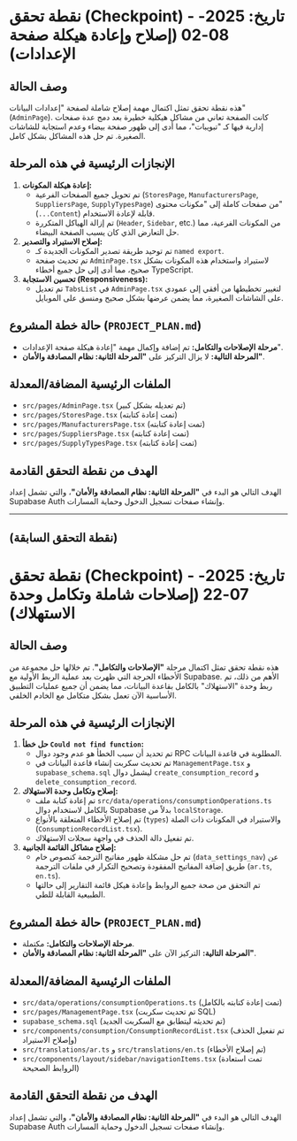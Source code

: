 # نقطة تحقق (Checkpoint) - تاريخ: 2025-08-02 (إصلاح وإعادة هيكلة صفحة الإعدادات)

## وصف الحالة
هذه نقطة تحقق تمثل اكتمال مهمة إصلاح شاملة لصفحة "إعدادات البيانات" (`AdminPage`). كانت الصفحة تعاني من مشاكل هيكلية خطيرة بعد دمج عدة صفحات إدارية فيها كـ "تبويبات"، مما أدى إلى ظهور صفحة بيضاء وعدم استجابة للشاشات الصغيرة. تم حل هذه المشاكل بشكل كامل.

## الإنجازات الرئيسية في هذه المرحلة
1.  **إعادة هيكلة المكونات:**
    *   تم تحويل جميع الصفحات الفرعية (`StoresPage`, `ManufacturersPage`, `SuppliersPage`, `SupplyTypesPage`) من صفحات كاملة إلى "مكونات محتوى" (`...Content`) قابلة لإعادة الاستخدام.
    *   تم إزالة الهياكل المتكررة (`Header`, `Sidebar`, etc.) من المكونات الفرعية، مما حل التعارض الذي كان يسبب الصفحة البيضاء.
2.  **إصلاح الاستيراد والتصدير:**
    *   تم توحيد طريقة تصدير المكونات الجديدة كـ `named export`.
    *   تم تحديث صفحة `AdminPage.tsx` لاستيراد واستخدام هذه المكونات بشكل صحيح، مما أدى إلى حل جميع أخطاء TypeScript.
3.  **تحسين الاستجابة (Responsiveness):**
    *   تم تعديل `TabsList` في `AdminPage.tsx` لتغيير تخطيطها من أفقي إلى عمودي على الشاشات الصغيرة، مما يضمن عرضها بشكل صحيح ومنسق على الموبايل.

## حالة خطة المشروع (`PROJECT_PLAN.md`)
- **مرحلة الإصلاحات والتكامل:** تم إضافة وإكمال مهمة "إعادة هيكلة صفحة الإعدادات".
- **المرحلة التالية:** لا يزال التركيز على **"المرحلة الثانية: نظام المصادقة والأمان"**.

## الملفات الرئيسية المضافة/المعدلة
- `src/pages/AdminPage.tsx` (تم تعديله بشكل كبير)
- `src/pages/StoresPage.tsx` (تمت إعادة كتابته)
- `src/pages/ManufacturersPage.tsx` (تمت إعادة كتابته)
- `src/pages/SuppliersPage.tsx` (تمت إعادة كتابته)
- `src/pages/SupplyTypesPage.tsx` (تمت إعادة كتابته)

## الهدف من نقطة التحقق القادمة
الهدف التالي هو البدء في **"المرحلة الثانية: نظام المصادقة والأمان"**، والتي تشمل إعداد Supabase Auth وإنشاء صفحات تسجيل الدخول وحماية المسارات.

---
(نقطة التحقق السابقة)
---

# نقطة تحقق (Checkpoint) - تاريخ: 2025-07-22 (إصلاحات شاملة وتكامل وحدة الاستهلاك)

## وصف الحالة
هذه نقطة تحقق تمثل اكتمال مرحلة **"الإصلاحات والتكامل"**. تم خلالها حل مجموعة من الأخطاء الحرجة التي ظهرت بعد عملية الربط الأولية مع Supabase. الأهم من ذلك، تم ربط وحدة "الاستهلاك" بالكامل بقاعدة البيانات، مما يضمن أن جميع عمليات التطبيق الأساسية الآن تعمل بشكل متكامل مع الخادم الخلفي.

## الإنجازات الرئيسية في هذه المرحلة
1.  **حل خطأ `Could not find function`:**
    *   تم تحديد أن سبب الخطأ هو عدم وجود دوال RPC المطلوبة في قاعدة البيانات.
    *   تم تحديث سكربت إنشاء قاعدة البيانات في `ManagementPage.tsx` و `supabase_schema.sql` ليشمل دوال `create_consumption_record` و `delete_consumption_record`.
2.  **إصلاح وتكامل وحدة الاستهلاك:**
    *   تم إعادة كتابة ملف `src/data/operations/consumptionOperations.ts` بالكامل لاستخدام دوال Supabase بدلاً من `localStorage`.
    *   تم إصلاح الأخطاء المتعلقة بالأنواع (`types`) والاستيراد في المكونات ذات الصلة (`ConsumptionRecordList.tsx`).
    *   تم تفعيل دالة الحذف في واجهة سجلات الاستهلاك.
3.  **إصلاح مشاكل القائمة الجانبية:**
    *   تم حل مشكلة ظهور مفاتيح الترجمة كنصوص خام (`data_settings_nav`) عن طريق إضافة المفاتيح المفقودة وتصحيح التكرار في ملفات الترجمة (`ar.ts`, `en.ts`).
    *   تم التحقق من صحة جميع الروابط وإعادة هيكل قائمة التقارير إلى حالتها الطبيعية القابلة للطي.

## حالة خطة المشروع (`PROJECT_PLAN.md`)
- **مرحلة الإصلاحات والتكامل:** مكتملة.
- **المرحلة التالية:** التركيز الآن على **"المرحلة الثانية: نظام المصادقة والأمان"**.

## الملفات الرئيسية المضافة/المعدلة
- `src/data/operations/consumptionOperations.ts` (تمت إعادة كتابته بالكامل)
- `src/pages/ManagementPage.tsx` (تم تحديث سكربت SQL)
- `supabase_schema.sql` (تم تحديثه ليتطابق مع السكربت الجديد)
- `src/components/consumption/ConsumptionRecordList.tsx` (تم تفعيل الحذف وإصلاح الاستيراد)
- `src/translations/ar.ts` و `src/translations/en.ts` (تم إصلاح الأخطاء)
- `src/components/layout/sidebar/navigationItems.tsx` (تمت استعادة الروابط الصحيحة)

## الهدف من نقطة التحقق القادمة
الهدف التالي هو البدء في **"المرحلة الثانية: نظام المصادقة والأمان"**، والتي تشمل إعداد Supabase Auth وإنشاء صفحات تسجيل الدخول وحماية المسارات.
